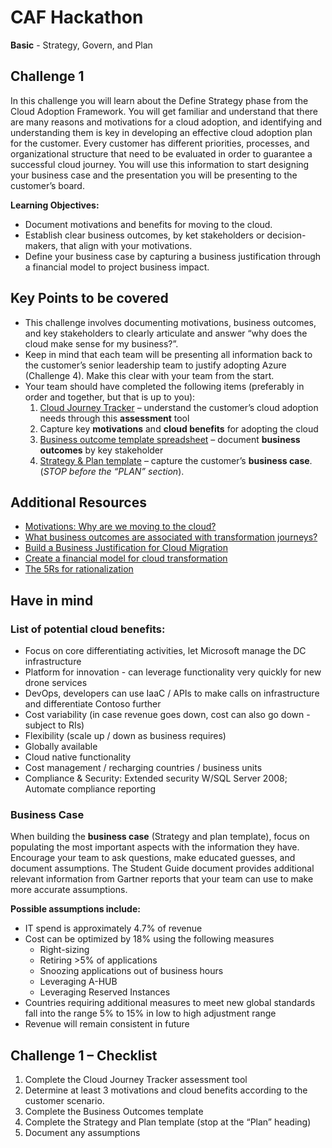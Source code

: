 # CAF Hackathon

**Basic** - Strategy, Govern, and Plan

## Challenge 1

In this challenge you will learn about the Define Strategy phase from the Cloud Adoption Framework.  You will get familiar and understand that there are many reasons and motivations for a cloud adoption, and identifying and understanding them is key in developing an effective cloud adoption plan for the customer.  Every customer has different priorities, processes, and organizational structure that need to be evaluated in order to guarantee a successful cloud journey. You will use this information to start designing your business case and the presentation you will be presenting to the customer’s board.

**Learning Objectives:**

- Document motivations and benefits for moving to the cloud.
- Establish clear business outcomes, by ket stakeholders or decision-makers, that align with your motivations.
- Define your business case by capturing a business justification through a financial model to project business impact.

## Key Points to be covered

- This challenge involves documenting motivations, business outcomes, and key stakeholders to clearly articulate and answer “why does the cloud make sense for my business?”.  
- Keep in mind that each team will be presenting all information back to the customer’s senior leadership team to justify adopting Azure (Challenge 4). Make this clear with your team from the start.
- Your team should have completed the following items (preferably in order and together, but that is up to you):
  1. [Cloud Journey Tracker](https://docs.microsoft.com/assessments/?mode=pre-assessment&id=cloud-journey-tracker) – understand the customer’s cloud adoption needs through this **assessment** tool
  2. Capture key **motivations** and **cloud benefits** for adopting the cloud
  3. [Business outcome template spreadsheet](https://archcenter.blob.core.windows.net/cdn/business-outcome-template.xlsx) – document **business outcomes** by key stakeholder
  4. [Strategy & Plan template](https://archcenter.blob.core.windows.net/cdn/fusion/readiness/Microsoft-Cloud-Adoption-Framework-Strategy-and-Plan-Template.docx) – capture the customer’s **business case**. (*STOP before the “PLAN” section*).

## Additional Resources

- [Motivations: Why are we moving to the cloud?](https://docs.microsoft.com/azure/cloud-adoption-framework/strategy/motivations)
- [What business outcomes are associated with transformation journeys?](https://docs.microsoft.com/azure/cloud-adoption-framework/strategy/business-outcomes/)
- [Build a Business Justification for Cloud Migration](https://docs.microsoft.com/azure/cloud-adoption-framework/strategy/cloud-migration-business-case)
- [Create a financial model for cloud transformation](https://docs.microsoft.com/azure/cloud-adoption-framework/strategy/financial-models)
- [The 5Rs for rationalization](https://docs.microsoft.com/azure/cloud-adoption-framework/digital-estate/5-rs-of-rationalization)

## Have in mind

### List of potential cloud benefits:

- Focus on core differentiating activities, let Microsoft manage the DC infrastructure
- Platform for innovation - can leverage functionality very quickly for new drone services
- DevOps, developers can use IaaC / APIs to make calls on infrastructure and differentiate Contoso further
- Cost variability (in case revenue goes down, cost can also go down - subject to RIs)
- Flexibility (scale up / down as business requires)
- Globally available
- Cloud native functionality
- Cost management / recharging countries / business units
- Compliance & Security: Extended security W/SQL Server 2008; Automate compliance reporting

### Business Case

When building the **business case** (Strategy and plan template), focus on populating the most important aspects with the information they have.  Encourage your team to ask questions, make educated guesses, and document assumptions. The Student Guide document provides additional relevant information from Gartner reports that your team can use to make more accurate assumptions.

**Possible assumptions include:**

- IT spend is approximately 4.7% of revenue
- Cost can be optimized by 18% using the following measures
  - Right-sizing
  - Retiring >5% of applications
  - Snoozing applications out of business hours
  - Leveraging A-HUB
  - Leveraging Reserved Instances
- Countries requiring additional measures to meet new global standards fall into the range 5% to 15% in low to high adjustment range
- Revenue will remain consistent in future

## Challenge 1 – Checklist

1. Complete the Cloud Journey Tracker assessment tool
2. Determine at least 3 motivations and cloud benefits according to the customer scenario.
3. Complete the Business Outcomes template
4. Complete the Strategy and Plan template (stop at the “Plan” heading)
5. Document any assumptions
